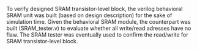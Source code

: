 To verify designed SRAM transistor-level block, the verilog behavioral SRAM unit was built (based on design description) for the sake of simulation time.
Given the behavioral SRAM module, the counterpart was built (SRAM_tester.v) to evaluate whether all write/read adresses have no flaw.
The SRAM tester was eventually used to confirm the read/write for SRAM transistor-level block.

